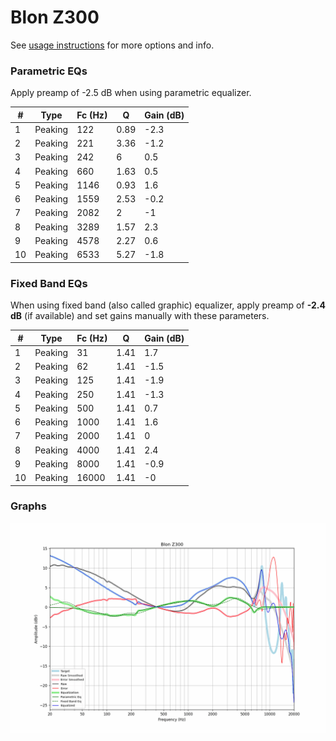 # Blon Z300
See [usage instructions](https://github.com/jaakkopasanen/AutoEq#usage) for more options and info.

### Parametric EQs
Apply preamp of -2.5 dB when using parametric equalizer.

|   # | Type    |   Fc (Hz) |    Q |   Gain (dB) |
|-----|---------|-----------|------|-------------|
|   1 | Peaking |       122 | 0.89 |        -2.3 |
|   2 | Peaking |       221 | 3.36 |        -1.2 |
|   3 | Peaking |       242 | 6    |         0.5 |
|   4 | Peaking |       660 | 1.63 |         0.5 |
|   5 | Peaking |      1146 | 0.93 |         1.6 |
|   6 | Peaking |      1559 | 2.53 |        -0.2 |
|   7 | Peaking |      2082 | 2    |        -1   |
|   8 | Peaking |      3289 | 1.57 |         2.3 |
|   9 | Peaking |      4578 | 2.27 |         0.6 |
|  10 | Peaking |      6533 | 5.27 |        -1.8 |

### Fixed Band EQs
When using fixed band (also called graphic) equalizer, apply preamp of **-2.4 dB** (if available) and set gains manually with these parameters.

|   # | Type    |   Fc (Hz) |    Q |   Gain (dB) |
|-----|---------|-----------|------|-------------|
|   1 | Peaking |        31 | 1.41 |         1.7 |
|   2 | Peaking |        62 | 1.41 |        -1.5 |
|   3 | Peaking |       125 | 1.41 |        -1.9 |
|   4 | Peaking |       250 | 1.41 |        -1.3 |
|   5 | Peaking |       500 | 1.41 |         0.7 |
|   6 | Peaking |      1000 | 1.41 |         1.6 |
|   7 | Peaking |      2000 | 1.41 |         0   |
|   8 | Peaking |      4000 | 1.41 |         2.4 |
|   9 | Peaking |      8000 | 1.41 |        -0.9 |
|  10 | Peaking |     16000 | 1.41 |        -0   |

### Graphs
![](./Blon%20Z300.png)
